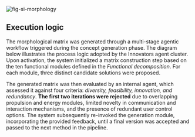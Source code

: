 ![fig-si-morphology](https://github.com/user-attachments/assets/4bd2d58e-428d-417c-ad79-6eaea9941a3f)
## **Execution logic**

The morphological matrix was generated through a multi-stage agentic workflow triggered during the concept generation phase. The diagram below illustrates the process logic adopted by the Innovators agent cluster. Upon activation, the system initialized a matrix construction step based on the ten functional modules defined in the *Functional decomposition*. For each module, three distinct candidate solutions were proposed.

The generated matrix was then evaluated by an internal agent, which assessed it against four criteria: *diversity, feasibility, innovation, and redundancy*. **The first two iterations were rejected** due to overlapping propulsion and energy modules, limited novelty in communication and interaction mechanisms, and the presence of redundant user control options. The system subsequently re-invoked the generation module, incorporating the provided feedback, until a final version was accepted and passed to the next method in the pipeline.
